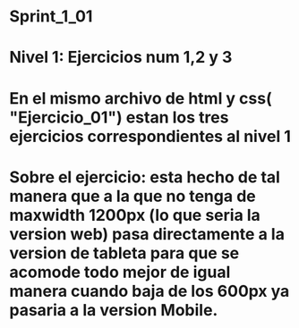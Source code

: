 # Sprint_1_01

# Nivel 1: Ejercicios num 1,2 y 3
# En el mismo archivo de html y css( "Ejercicio_01") estan los tres ejercicios correspondientes al nivel 1

# Sobre el ejercicio: esta hecho de tal manera que a la que no tenga de maxwidth 1200px (lo que seria la version web) pasa directamente a la  version de tableta para que se acomode todo mejor de igual manera cuando baja de los 600px ya pasaria a la version Mobile.
